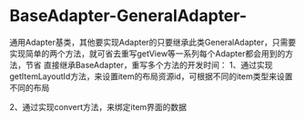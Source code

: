# BaseAdapter-GeneralAdapter-
通用Adapter基类，其他要实现Adapter的只要继承此类GeneralAdapter，只需要实现简单的两个方法，就可省去重写getView等一系列每个Adapter都会用到的方法，节省
直接继承BaseAdapter，重写多个方法的开发时间：
  1、通过实现getItemLayoutId方法，来设置item的布局资源id，可根据不同的item类型来设置不同的布局
  
  2、通过实现convert方法，来绑定item界面的数据
